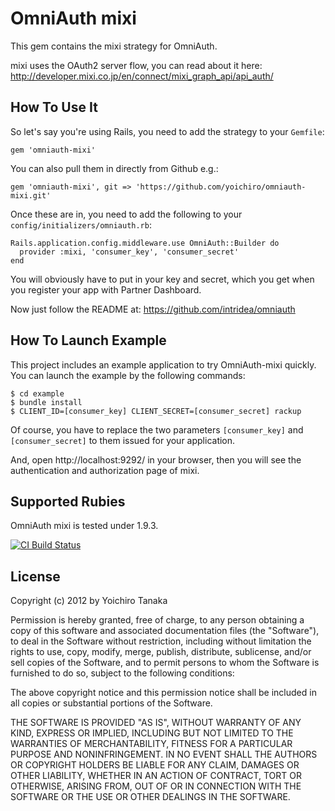 # OmniAuth mixi

This gem contains the mixi strategy for OmniAuth.

mixi uses the OAuth2 server flow, you can read about it here: http://developer.mixi.co.jp/en/connect/mixi_graph_api/api_auth/

## How To Use It

So let's say you're using Rails, you need to add the strategy to your `Gemfile`:

    gem 'omniauth-mixi'

You can also pull them in directly from Github e.g.:

    gem 'omniauth-mixi', git => 'https://github.com/yoichiro/omniauth-mixi.git'

Once these are in, you need to add the following to your `config/initializers/omniauth.rb`:

    Rails.application.config.middleware.use OmniAuth::Builder do
      provider :mixi, 'consumer_key', 'consumer_secret'
    end

You will obviously have to put in your key and secret, which you get when you register your app with Partner Dashboard.

Now just follow the README at: https://github.com/intridea/omniauth

## How To Launch Example

This project includes an example application to try OmniAuth-mixi quickly. You can launch the example by the following commands:

    $ cd example
    $ bundle install
    $ CLIENT_ID=[consumer_key] CLIENT_SECRET=[consumer_secret] rackup

Of course, you have to replace the two parameters `[consumer_key]` and `[consumer_secret]` to them issued for your application.

And, open http://localhost:9292/ in your browser, then you will see the authentication and authorization page of mixi.

## Supported Rubies

OmniAuth mixi is tested under 1.9.3.

[![CI Build
Status](https://secure.travis-ci.org/yoichiro/omniauth-mixi.png)](http://travis-ci.org/yoichiro/omniauth-mixi)

## License

Copyright (c) 2012 by Yoichiro Tanaka

Permission is hereby granted, free of charge, to any person obtaining a copy of this software and associated documentation files (the "Software"), to deal in the Software without restriction, including without limitation the rights to use, copy, modify, merge, publish, distribute, sublicense, and/or sell copies of the Software, and to permit persons to whom the Software is furnished to do so, subject to the following conditions:

The above copyright notice and this permission notice shall be included in all copies or substantial portions of the Software.

THE SOFTWARE IS PROVIDED "AS IS", WITHOUT WARRANTY OF ANY KIND, EXPRESS OR IMPLIED, INCLUDING BUT NOT LIMITED TO THE WARRANTIES OF MERCHANTABILITY, FITNESS FOR A PARTICULAR PURPOSE AND NONINFRINGEMENT. IN NO EVENT SHALL THE AUTHORS OR COPYRIGHT HOLDERS BE LIABLE FOR ANY CLAIM, DAMAGES OR OTHER LIABILITY, WHETHER IN AN ACTION OF CONTRACT, TORT OR OTHERWISE, ARISING FROM, OUT OF OR IN CONNECTION WITH THE SOFTWARE OR THE USE OR OTHER DEALINGS IN THE SOFTWARE.
